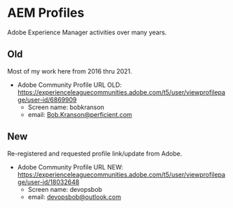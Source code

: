 # AEM Profiles

Adobe Experience Manager activities over many years.

## Old

Most of my work here from 2016 thru 2021.


- Adobe Community Profile URL OLD: https://experienceleaguecommunities.adobe.com/t5/user/viewprofilepage/user-id/6869909
  - Screen name: bobkranson
  - email: Bob.Kranson@perficient.com

## New

Re-registered and requested profile link/update from Adobe.

- Adobe Community Profile URL NEW: https://experienceleaguecommunities.adobe.com/t5/user/viewprofilepage/user-id/18032648
  - Screen name: devopsbob
  - email: devopsbob@outlook.com
